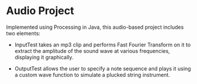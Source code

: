 # Audio Project

Implemented using Processing in Java, this audio-based project includes two elements:

- InputTest takes an mp3 clip and performs Fast Fourier Transform on it to extract the amplitude of the sound wave at various frequencies, displaying it graphically.

- OutputTest allows the user to specify a note sequence and plays it using a custom wave function to simulate a plucked string instrument.
